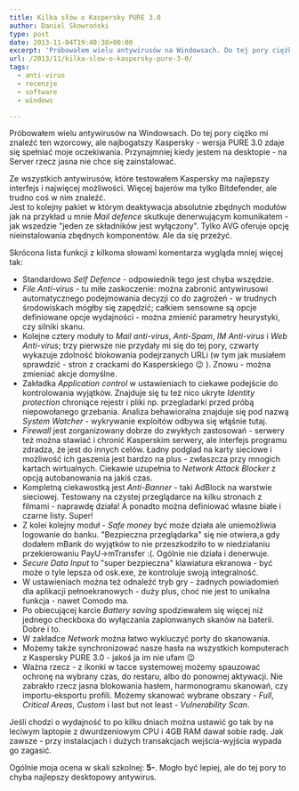 ```yaml
---
title: Kilka słów o Kaspersky PURE 3.0
author: Daniel Skowroński
type: post
date: 2013-11-04T19:40:38+00:00
excerpt: 'Próbowałem wielu antywirusów na Windowsach. Do tej pory ciężko mi znaleźć ten wzorcowy, ale najbogatszy Kaspersky - wersja PURE 3.0 zdaje się spełniać moje oczekiwania. Przynajmniej kiedy jestem na desktopie - na Server rzecz jasna nie chce się zainstalować.'
url: /2013/11/kilka-slow-o-kaspersky-pure-3-0/
tags:
  - anti-virus
  - recenzje
  - software
  - windows

---
```

Próbowałem wielu antywirusów na Windowsach. Do tej pory ciężko mi znaleźć ten wzorcowy, ale najbogatszy Kaspersky - wersja PURE 3.0 zdaje się spełniać moje oczekiwania. Przynajmniej kiedy jestem na desktopie - na Server rzecz jasna nie chce się zainstalować.

Ze wszystkich antywirusów, które testowałem Kaspersky ma najlepszy interfejs i najwięcej możliwości. Więcej bajerów ma tylko Bitdefender, ale trudno coś w nim znaleźć.  
Jest to kolejny pakiet w którym deaktywacja absolutnie zbędnych modułów jak na przykład u mnie _Mail defence_ skutkuje denerwującym komunikatem - jak wszedzie "jeden ze składników jest wyłączony". Tylko AVG oferuje opcję nieinstalowania zbędnych komponentów. Ale da się przeżyć.

Skrócona lista funkcji z kilkoma słowami komentarza wygląda mniej więcej tak:

  * Standardowo _Self Defence_ - odpowiednik tego jest chyba wszędzie.
  * _File Anti-virus_ - tu miłe zaskoczenie: można zabronić antywirusowi automatycznego podejmowania decyzji co do zagrożeń - w trudnych środowiskach mógłby się zapędzić; całkiem sensowne są opcje definiowane opcje wydajności - można zmienić parametry heurystyki, czy silniki skanu.
  * Kolejne cztery moduły to _Mail anti-virus_, _Anti-Spam_, _IM Anti-virus_ i _Web Anti-virus_; trzy pierwsze nie przydały mi się do tej pory, czwarty wykazuje zdolność blokowania podejrzanych URLi (w tym jak musiałem sprawdzić - stron z crackami do Kasperskiego 😉 ). Znowu - można zmieniać akcje domyślne. 
  * Zakładka _Application control_ w ustawieniach to ciekawe podejście do kontrolowania wyjątków. Znajduje się tu też nico ukryte _Identity protection_ chroniące rejestr i pliki np. przegladarki przed próbą niepowołanego grzebania. Analiza behawioralna znajduje się pod nazwą _System Watcher_ - wykrywanie exploitów odbywa się włąśnie tutaj.
  * _Firewall_ jest zorganizowany dobrze do zwykłych zastosowań - serwery też można stawiać i chronić Kasperskim serwery, ale interfejs programu zdradza, że jest do innych celów. Ładny podglad na karty sieciowe i możliwość ich gaszenia jest bardzo na plus - zwłaszcza przy mnogich kartach wirtualnych. Ciekawie uzupełnia to _Network Attack Blocker_ z opcją autobanowania na jakiś czas.
  * Kompletną ciekawostką jest _Anti-Banner_ - taki AdBlock na warstwie sieciowej. Testowany na czystej przeglądarce na kilku stronach z filmami - naprawdę działa! A ponadto można definiować własne białe i czarne listy. Super!
  * Z kolei kolejny moduł - _Safe money_ być może działa ale uniemożliwia logowanie do banku. "Bezpieczna przeglądarka" się nie otwiera,a gdy dodałem mBank do wyjątków to nie przeszkodziło to w niedziałaniu przekierowaniu PayU->mTransfer :(. Ogólnie nie działa i denerwuje.
  * _Secure Data Input_ to "super bezpieczna" klawiatura ekranowa - być może o tyle lepsza od osk.exe, że kontroluje swoją integralność.
  * W ustawieniach można też odnaleźć tryb gry - żadnych powiadomień dla aplikacji pełnoekranowych - duży plus, choć nie jest to unikalna funkcja - nawet Comodo ma.
  * Po obiecującej karcie _Battery saving_ spodziewałem się więcej niż jednego checkboxa do wyłączania zaplonwanych skanów na baterii. Dobre i to.
  * W zakładce _Network_ można łatwo wykluczyć porty do skanowania.
  * Możemy także synchronizować nasze hasła na wszystkich komputerach z Kaspersky PURE 3.0 - jakoś ja im nie ufam 😉
  * Ważna rzecz - z ikonki w tacce systemowej możemy spauzować ochronę na wybrany czas, do restaru, albo do ponownej aktywacji.
Nie zabrakło rzecz jasna blokowania hasłem, harmonogramu skanowań, czy importu-eksportu profili. Możemy skanować wybrane obszary - _Full_, _Critical Areas_, _Custom_ i last but not least - _Vulnerability Scan_.

Jeśli chodzi o wydajność to po kilku dniach można ustawić go tak by na leciwym laptopie z dwurdzeniowym CPU i 4GB RAM dawał sobie radę. Jak zawsze - przy instalacjach i dużych transakcjach wejścia-wyjścia wypada go zagasić.

Ogólnie moja ocena w skali szkolnej: **5-**. Mogło być lepiej, ale do tej pory to chyba najlepszy desktopowy antywirus.